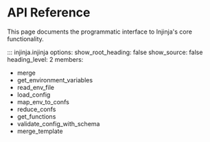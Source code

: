 # API Reference

This page documents the programmatic interface to Injinja's core functionality.

::: injinja.injinja
    options:
      show_root_heading: false
      show_source: false
      heading_level: 2
      members:

- merge
- get_environment_variables
- read_env_file
- load_config
- map_env_to_confs
- reduce_confs
- get_functions
- validate_config_with_schema
- merge_template
